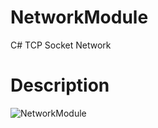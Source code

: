 # NetworkModule

C# TCP Socket Network

# Description

![NetworkModule](https://user-images.githubusercontent.com/11663118/227776318-313eae70-8296-479d-a668-e350cd52b708.PNG)
